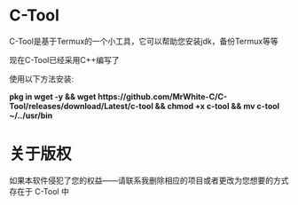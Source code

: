 # C-Tool
<p>C-Tool是基于Termux的一个小工具，它可以帮助您安装jdk，备份Termux等等</p>
<p>现在C-Tool已经采用C++编写了</p>
<p>使用以下方法安装:</p>
<p><strong>pkg in wget -y && wget https://github.com/MrWhite-C/C-Tool/releases/download/Latest/c-tool && chmod +x c-tool && mv c-tool ~/../usr/bin</strong></p>




# 关于版权
<p>如果本软件侵犯了您的权益——请联系我删除相应的项目或者更改为您想要的方式存在于 C-Tool 中</p>
